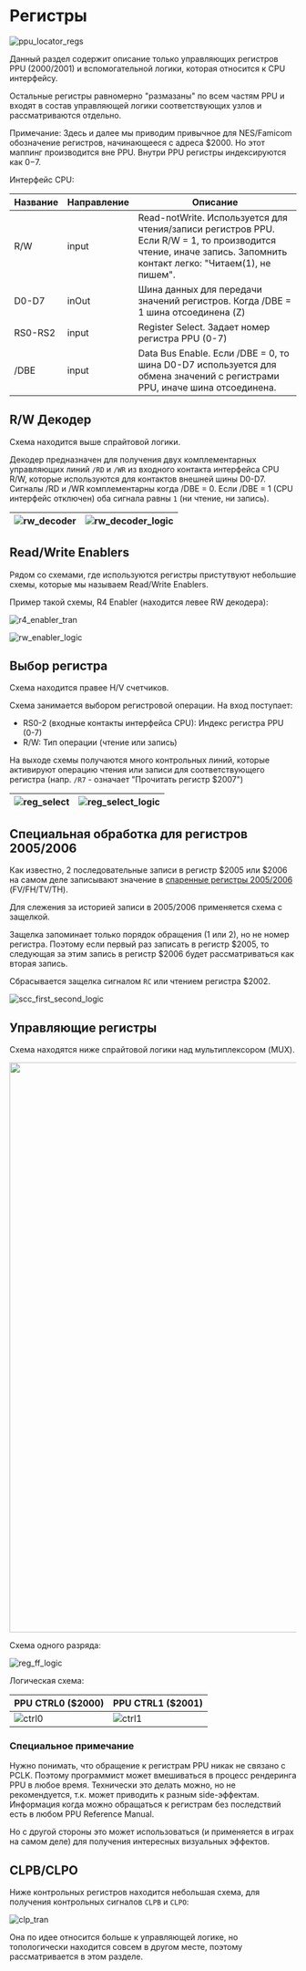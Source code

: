 # Регистры

![ppu_locator_regs](/BreakingNESWiki/imgstore/ppu/ppu_locator_regs.jpg)

Данный раздел содержит описание только управляющих регистров PPU ($2000/$2001) и вспомогательной логики, которая относится к CPU интерфейсу.

Остальные регистры равномерно "размазаны" по всем частям PPU и входят в состав управляющей логики соответствующих узлов и рассматриваются отдельно.

Примечание: Здесь и далее мы приводим привычное для NES/Famicom обозначение регистров, начинающееся с адреса $2000. Но этот маппинг производится вне PPU. Внутри PPU регистры индексируются как $0-$7.

Интерфейс CPU:

|Название|Направление|Описание|
|---|---|---|
|R/W|input|Read-notWrite. Используется для чтения/записи регистров PPU. Если R/W = 1, то производится чтение, иначе запись. Запомнить контакт легко: "Читаем(1), не пишем".|
|D0-D7|inOut|Шина данных для передачи значений регистров. Когда /DBE = 1 шина отсоединена (Z)|
|RS0-RS2|input|Register Select. Задает номер регистра PPU (0-7)|
|/DBE|input|Data Bus Enable. Если /DBE = 0, то шина D0-D7 используется для обмена значений с регистрами PPU, иначе шина отсоединена.|

## R/W Декодер

Схема находится выше спрайтовой логики.

Декодер предназначен для получения двух комплементарных управляющих линий `/RD` и `/WR` из входного контакта интерфейса CPU R/W, которые используются для контактов внешней шины D0-D7. Сигналы /RD и /WR комплементарны когда /DBE = 0. Если /DBE = 1 (CPU интерфейс отключен) оба сигнала равны `1` (ни чтение, ни запись).

|![rw_decoder](/BreakingNESWiki/imgstore/ppu/rw_decoder.jpg)|![rw_decoder_logic](/BreakingNESWiki/imgstore/ppu/rw_decoder_logic.jpg)|
|---|---|

## Read/Write Enablers

Рядом со схемами, где используются регистры пристутвуют небольшие схемы, которые мы называем Read/Write Enablers.

Пример такой схемы, R4 Enabler (находится левее RW декодера):

![r4_enabler_tran](/BreakingNESWiki/imgstore/ppu/r4_enabler_tran.jpg)

![rw_enabler_logic](/BreakingNESWiki/imgstore/ppu/rw_enabler_logic.jpg)

## Выбор регистра

Схема находится правее H/V счетчиков.

Схема занимается выбором регистровой операции. На вход поступает:
- RS0-2 (входные контакты интерфейса CPU): Индекс регистра PPU (0-7)
- R/W: Тип операции (чтение или запись)

На выходе схемы получаются много контрольных линий, которые активируют операцию чтения или записи для соответствующего регистра (напр. `/R7` - означает "Прочитать регистр $2007")

|![reg_select](/BreakingNESWiki/imgstore/ppu/reg_select.jpg)|![reg_select_logic](/BreakingNESWiki/imgstore/ppu/reg_select_logic.jpg)|
|---|---|

## Специальная обработка для регистров $2005/$2006

Как известно, 2 последовательные записи в регистр $2005 или $2006 на самом деле записывают значение в [спаренные регистры $2005/$2006](scroll_regs.md) (FV/FH/TV/TH).

Для слежения за историей записи в $2005/$2006 применяется схема с защелкой.

Защелка запоминает только порядок обращения (1 или 2), но не номер регистра. Поэтому если первый раз записать в регистр $2005, то следующая за этим запись в регистр $2006 будет рассматриваться как вторая запись.

Сбрасывается защелка сигналом `RC` или чтением регистра $2002.

![scc_first_second_logic](/BreakingNESWiki/imgstore/ppu/scc_first_second_logic.jpg)

## Управляющие регистры

Схема находятся ниже спрайтовой логики над мультиплексором (MUX).

<img src="/BreakingNESWiki/imgstore/ppu/control_regs.jpg" width="1000px">

Схема одного разряда:

![reg_ff_logic](/BreakingNESWiki/imgstore/ppu/reg_ff_logic.jpg)

Логическая схема:

|PPU CTRL0 ($2000)|PPU CTRL1 ($2001)|
|---|---|
|![ctrl0](/BreakingNESWiki/imgstore/ppu/ctrl0.jpg)|![ctrl1](/BreakingNESWiki/imgstore/ppu/ctrl1.jpg)|

### Специальное примечание

Нужно понимать, что обращение к регистрам PPU никак не связано с PCLK. Поэтому программист может вмешиваться в процесс рендеринга PPU в любое время.
Технически это делать можно, но не рекомендуется, т.к. может приводить к разным side-эффектам. Информация когда можно обращаться к регистрам без последствий есть в любом PPU Reference Manual.

Но с другой стороны это может использоваться (и применяется в играх на самом деле) для получения интересных визуальных эффектов.

## CLPB/CLPO

Ниже контрольных регистров находится небольшая схема, для получения контрольных сигналов `CLPB` и `CLPO`:

![clp_tran](/BreakingNESWiki/imgstore/ppu/clp_tran.jpg)

Она по идее относится больше к управляющей логике, но топологически находится совсем в другом месте, поэтому рассматривается в этом разделе.
